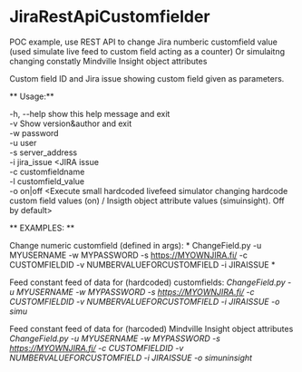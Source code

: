 # JiraRestApiCustomfielder
POC example, use REST API to change Jira numberic customfield value (used simulate live feed to custom field acting as a counter)
Or simulaitng changing constatly Mindville Insight object attributes

Custom field ID and Jira issue showing custom field given as parameters.

** Usage:**

  -h, --help            show this help message and exit  
  -v                    Show version&author and exit  
  -w password           <JIRA password>  
  -u user               <JIRA user account>  
  -s server_address     <JIRA service>  
  -i jira_issue         <JIRA issue  
  -c customfieldname    <Customfield ID>  
  -l customfield_value  <Value for customfield>  
  -o on|off             <Execute small hardcoded  livefeed simulator changing hardcode custom field values (on) / Insigth object attribute values (simuinsight). Off by default>
  


  ** EXAMPLES: **
  
    
   Change numeric customfield (defined in args):
    * ChangeField.py  -u MYUSERNAME -w MYPASSWORD -s https://MYOWNJIRA.fi/ -c CUSTOMFIELDID -v NUMBERVALUEFORCUSTOMFIELD -i JIRAISSUE *  
    
   Feed constant feed of data for (hardcoded) customfields:
   *ChangeField.py  -u MYUSERNAME -w MYPASSWORD -s https://MYOWNJIRA.fi/ -c CUSTOMFIELDID -v NUMBERVALUEFORCUSTOMFIELD -i JIRAISSUE -o simu*  
   
   Feed constant feed of data for (harcoded) Mindville Insight object attributes
   *ChangeField.py  -u MYUSERNAME -w MYPASSWORD -s https://MYOWNJIRA.fi/ -c CUSTOMFIELDID -v NUMBERVALUEFORCUSTOMFIELD -i JIRAISSUE -o simuninsight*